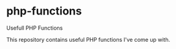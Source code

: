 # php-functions
Usefull PHP Functions

This repository contains useful PHP functions I've come up with.
